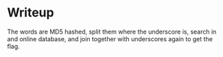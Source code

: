 # Writeup

The words are MD5 hashed, split them where the underscore is, search in and online database, and join together with underscores again to get the flag.
